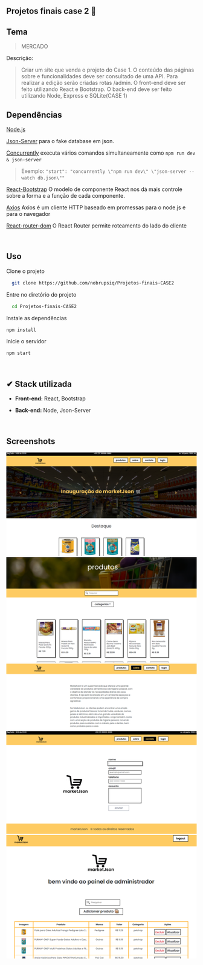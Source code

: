## Projetos finais case 2 🚀

## Tema

> MERCADO

Descrição:

> Criar um site que venda o projeto do Case 1.
> O conteúdo das páginas sobre e funcionalidades deve ser consultado de uma API.
> Para realizar a edição serão criadas rotas /admin.
> O front-end deve ser feito utilizando React e Bootstrap.
> O back-end deve ser feito utilizando Node, Express e SQLite(CASE 1)

## Dependências

[Node.js](https://nodejs.org/en/)

[Json-Server](https://github.com/typicode/json-server) para o fake database em json.

[Concurrently](https://www.npmjs.com/package/concurrently) executa vários comandos simultaneamente como `npm run dev & json-server`

> Exemplo: `"start": "concurrently \"npm run dev\" \"json-server --watch db.json\""`

[React-Bootstrap](https://react-bootstrap.github.io/) O modelo de componente React nos dá mais controle sobre a forma e a função de cada componente.

[Axios](https://axios-http.com/ptbr/) Axios é um cliente HTTP baseado em promessas para o node.js e para o navegador

[React-router-dom](https://reactrouter.com/en/main) O React Router permite roteamento do lado do cliente

<br>

## Uso

Clone o projeto

```bash
  git clone https://github.com/nobrupsiq/Projetos-finais-CASE2
```

Entre no diretório do projeto

```bash
  cd Projetos-finais-CASE2
```

Instale as dependências

```bash
npm install
```

Inicie o servidor

```bash
npm start
```

<br>

## ✔ Stack utilizada

-  **Front-end:** React, Bootstrap

-  **Back-end:** Node, Json-Server

<br>

## Screenshots

![App Screenshot](./.github/tela1.png)
![App Screenshot](./.github/tela2.png)
![App Screenshot](./.github/tela3.png)
![App Screenshot](./.github/tela4.png)
![App Screenshot](./.github/tela5.png)

<br>
